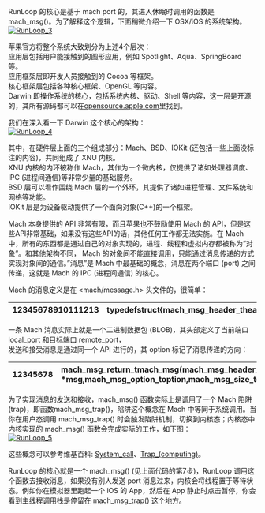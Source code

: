 RunLoop 的核心是基于 mach port 的，其进入休眠时调用的函数是 mach\_msg\(\)。为了解释这个逻辑，下面稍微介绍一下 OSX/iOS 的系统架构。  
[![](https://blog.ibireme.com/wp-content/uploads/2015/05/RunLoop_3.png "RunLoop\_3")](https://blog.ibireme.com/wp-content/uploads/2015/05/RunLoop_3.png)

苹果官方将整个系统大致划分为上述4个层次：  
应用层包括用户能接触到的图形应用，例如 Spotlight、Aqua、SpringBoard 等。  
应用框架层即开发人员接触到的 Cocoa 等框架。  
核心框架层包括各种核心框架、OpenGL 等内容。  
Darwin 即操作系统的核心，包括系统内核、驱动、Shell 等内容，这一层是开源的，其所有源码都可以在[opensource.apple.com](http://opensource.apple.com/)里找到。

我们在深入看一下 Darwin 这个核心的架构：  
[![](https://blog.ibireme.com/wp-content/uploads/2015/05/RunLoop_4.png "RunLoop\_4")](https://blog.ibireme.com/wp-content/uploads/2015/05/RunLoop_4.png)

其中，在硬件层上面的三个组成部分：Mach、BSD、IOKit \(还包括一些上面没标注的内容\)，共同组成了 XNU 内核。  
XNU 内核的内环被称作 Mach，其作为一个微内核，仅提供了诸如处理器调度、IPC \(进程间通信\)等非常少量的基础服务。  
BSD 层可以看作围绕 Mach 层的一个外环，其提供了诸如进程管理、文件系统和网络等功能。  
IOKit 层是为设备驱动提供了一个面向对象\(C++\)的一个框架。

Mach 本身提供的 API 非常有限，而且苹果也不鼓励使用 Mach 的 API，但是这些API非常基础，如果没有这些API的话，其他任何工作都无法实施。在 Mach 中，所有的东西都是通过自己的对象实现的，进程、线程和虚拟内存都被称为”对象”。和其他架构不同， Mach 的对象间不能直接调用，只能通过消息传递的方式实现对象间的通信。”消息”是 Mach 中最基础的概念，消息在两个端口 \(port\) 之间传递，这就是 Mach 的 IPC \(进程间通信\) 的核心。

Mach 的消息定义是在 &lt;mach/message.h&gt; 头文件的，很简单：

| 12345678910111213 | typedefstruct{mach\_msg\_header\_theader;mach\_msg\_body\_tbody;}mach\_msg\_base\_t;typedefstruct{mach\_msg\_bits\_tmsgh\_bits;mach\_msg\_size\_tmsgh\_size;mach\_port\_tmsgh\_remote\_port;mach\_port\_tmsgh\_local\_port;mach\_port\_name\_tmsgh\_voucher\_port;mach\_msg\_id\_tmsgh\_id;}mach\_msg\_header\_t; |
| :--- | :--- |


一条 Mach 消息实际上就是一个二进制数据包 \(BLOB\)，其头部定义了当前端口 local\_port 和目标端口 remote\_port，  
发送和接受消息是通过同一个 API 进行的，其 option 标记了消息传递的方向：

| 12345678 | mach\_msg\_return\_tmach\_msg\(mach\_msg\_header\_t \*msg,mach\_msg\_option\_toption,mach\_msg\_size\_tsend\_size,mach\_msg\_size\_trcv\_size,mach\_port\_name\_trcv\_name,mach\_msg\_timeout\_ttimeout,mach\_port\_name\_tnotify\); |
| :--- | :--- |


为了实现消息的发送和接收，mach\_msg\(\) 函数实际上是调用了一个 Mach 陷阱 \(trap\)，即函数mach\_msg\_trap\(\)，陷阱这个概念在 Mach 中等同于系统调用。当你在用户态调用 mach\_msg\_trap\(\) 时会触发陷阱机制，切换到内核态；内核态中内核实现的 mach\_msg\(\) 函数会完成实际的工作，如下图：  
[![](https://blog.ibireme.com/wp-content/uploads/2015/05/RunLoop_5.png "RunLoop\_5")](https://blog.ibireme.com/wp-content/uploads/2015/05/RunLoop_5.png)

这些概念可以参考维基百科: [System\_call](http://en.wikipedia.org/wiki/System_call)、[Trap\_\(computing\)](http://en.wikipedia.org/wiki/Trap_%28computing%29)。

RunLoop 的核心就是一个 mach\_msg\(\) \(见上面代码的第7步\)，RunLoop 调用这个函数去接收消息，如果没有别人发送 port 消息过来，内核会将线程置于等待状态。例如你在模拟器里跑起一个 iOS 的 App，然后在 App 静止时点击暂停，你会看到主线程调用栈是停留在 mach\_msg\_trap\(\) 这个地方。

